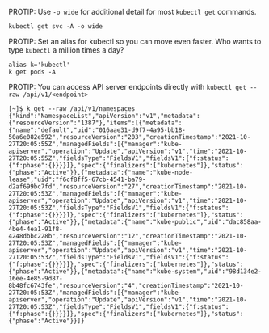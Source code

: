 PROTIP: Use `-o wide` for additional detail for most `kubectl get` commands.
```
kubectl get svc -A -o wide
```

PROTIP: Set an alias for kubectl so you can move even faster. Who wants to type `kubectl` a million times a day?

```
alias k='kubectl'
k get pods -A
```

PROTIP: You can access API server endpoints directly with `kubectl get --raw /api/v1/<endpoint>`
```
[~]$ k get --raw /api/v1/namespaces
{"kind":"NamespaceList","apiVersion":"v1","metadata":{"resourceVersion":"1387"},"items":[{"metadata":{"name":"default","uid":"016aae31-d9f7-4a95-bb18-50a6e082e592","resourceVersion":"203","creationTimestamp":"2021-10-27T20:05:55Z","managedFields":[{"manager":"kube-apiserver","operation":"Update","apiVersion":"v1","time":"2021-10-27T20:05:55Z","fieldsType":"FieldsV1","fieldsV1":{"f:status":{"f:phase":{}}}}]},"spec":{"finalizers":["kubernetes"]},"status":{"phase":"Active"}},{"metadata":{"name":"kube-node-lease","uid":"f6cf8ff5-67cb-4541-ba79-d2af699bc7fd","resourceVersion":"27","creationTimestamp":"2021-10-27T20:05:53Z","managedFields":[{"manager":"kube-apiserver","operation":"Update","apiVersion":"v1","time":"2021-10-27T20:05:53Z","fieldsType":"FieldsV1","fieldsV1":{"f:status":{"f:phase":{}}}}]},"spec":{"finalizers":["kubernetes"]},"status":{"phase":"Active"}},{"metadata":{"name":"kube-public","uid":"dac858aa-4be4-4ea1-91f8-4248dbbc228b","resourceVersion":"12","creationTimestamp":"2021-10-27T20:05:53Z","managedFields":[{"manager":"kube-apiserver","operation":"Update","apiVersion":"v1","time":"2021-10-27T20:05:53Z","fieldsType":"FieldsV1","fieldsV1":{"f:status":{"f:phase":{}}}}]},"spec":{"finalizers":["kubernetes"]},"status":{"phase":"Active"}},{"metadata":{"name":"kube-system","uid":"98d134e2-16ee-4e85-9d87-8b48fc6743fe","resourceVersion":"4","creationTimestamp":"2021-10-27T20:05:53Z","managedFields":[{"manager":"kube-apiserver","operation":"Update","apiVersion":"v1","time":"2021-10-27T20:05:53Z","fieldsType":"FieldsV1","fieldsV1":{"f:status":{"f:phase":{}}}}]},"spec":{"finalizers":["kubernetes"]},"status":{"phase":"Active"}}]}
```
